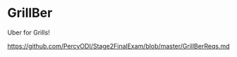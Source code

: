 # GrillBer
Uber for Grills!

https://github.com/PercyODI/Stage2FinalExam/blob/master/GrillBerReqs.md
